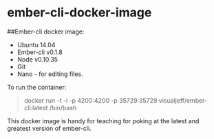 ember-cli-docker-image
======================

##Ember-cli docker image:

* Ubuntu 14.04
* Ember-cli v0.1.8
* Node v0.10.35
* Git
* Nano - for editing files.

To run the container:

> docker run -t -i -p 4200:4200 -p 35729:35729 visualjeff/ember-cli:latest /bin/bash

This docker image is handy for teaching for poking at the latest and greatest version of ember-cli.
